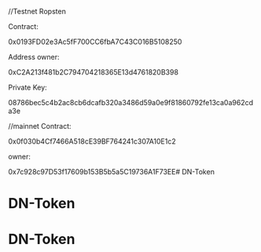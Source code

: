 //Testnet Ropsten

Contract: 

0x0193FD02e3Ac5fF700CC6fbA7C43C016B5108250

Address owner: 

0xC2A213f481b2C794704218365E13d4761820B398

Private Key: 

08786bec5c4b2ac8cb6dcafb320a3486d59a0e9f81860792fe13ca0a962cda3e

//mainnet
Contract: 

0x0f030b4Cf7466A518cE39BF764241c307A10E1c2

owner: 

0x7c928c97D53f17609b153B5b5a5C19736A1F73EE# DN-Token
# DN-Token
# DN-Token
